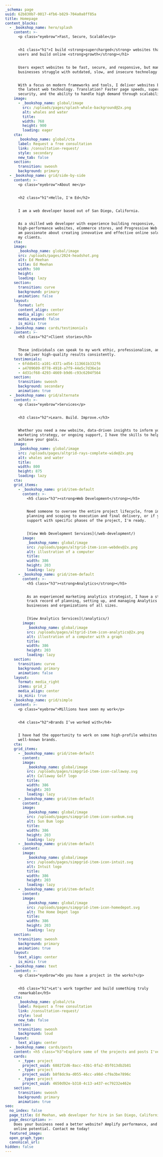 ```yaml
---
_schema: page
uuid: 62b830b7-0017-4fb6-b829-704a0a8ff85a
title: Homepage
content_blocks:
  - _bookshop_name: hero/splash
    content: >-
      <p class="eyebrow">Fast, Secure, Scalable</p>


      <h1 class="h1">I build <strong>supercharged</strong> websites that engage
      users and build online <strong>growth</strong></h1>


      Users expect websites to be fast, secure, and responsive, but many
      businesses struggle with outdated, slow, and insecure technology.


      With a focus on modern frameworks and tools, I deliver websites built on
      the latest web technology. Translation? Faster page speeds, superior
      security, and the ability to handle high demand through scalability.
    image:
      - _bookshop_name: global/image
        src: /uploads/pages/splash-whale-background@2x.png
        alt: whales and water
        title:
        width: 768
        height: 900
        loading: eager
    cta:
      _bookshop_name: global/cta
      label: Request a free consultation
      link: /consultation-request/
      style: secondary
      new_tab: false
    section:
      transition: swoosh
      background: primary
  - _bookshop_name: grid/side-by-side
    content: >-
      <p class="eyebrow">About me</p>


      <h2 class="h1">Hello, I'm Ed</h2>


      I am a web developer based out of San Diego, California.


      As a skilled web developer with experience building responsive,
      high-performance websites, eCommerce stores, and Progressive Web Apps, I
      am passionate about creating innovative and effective online solutions for
      my clients.
    cta:
    image:
      _bookshop_name: global/image
      src: /uploads/pages/2024-headshot.png
      alt: Ed Meehan
      title: Ed Meehan
      width: 500
      height:
      loading: lazy
    section:
      transition: curve
      background: primary
      animation: false
    layout:
      format: left
      content_align: center
      media_align: center
      media_expand: false
      is_mini: true
  - _bookshop_name: cards/testimonials
    content: >-
      <h3 class="h2">Client stories</h3>


      These individuals can speak to my work ethic, professionalism, and ability
      to deliver high-quality results consistently.
    testimonials:
      - 6fddb451-a101-4371-ad54-113661b332f6
      - a4709609-0778-4918-a7f9-44e5c7d36e1e
      - 4d31cf68-4293-4669-b9d6-c93c6204f564
    section:
      transition: swoosh
      background: secondary
      animation: true
  - _bookshop_name: grid/alternate
    content: >-
      <p class="eyebrow">Services</p>


      <h3 class="h2">Learn. Build. Improve.</h3>


      Whether you need a new website, data-driven insights to inform your
      marketing strategy, or ongoing support, I have the skills to help you
      achieve your goals.
    image:
      _bookshop_name: global/image
      src: /uploads/pages/altgrid-rays-complete-wide@2x.png
      alt: whales and water
      title:
      width: 800
      height: 875
      loading: lazy
    cta:
    grid_items:
      - _bookshop_name: grid/item-default
        content: >-
          <h5 class="h3"><strong>Web Development</strong></h5>


          Need someone to oversee the entire project lifecycle, from initial
          planning and scoping to execution and final delivery, or if you need
          support with specific phases of the project, I'm ready.


          [View Web Development Services](/web-development/)
        image:
          _bookshop_name: global/image
          src: /uploads/pages/altgrid-item-icon-webdev@2x.png
          alt: illustration of a computer
          title:
          width: 386
          height: 203
          loading: lazy
      - _bookshop_name: grid/item-default
        content: >-
          <h5 class="h3"><strong>Analytics</strong></h5>


          As an experienced marketing analytics strategist, I have a strong
          track record of planning, setting up, and managing Analytics for
          businesses and organizations of all sizes.


          [View Analytics Services](/analytics/)
        image:
          _bookshop_name: global/image
          src: /uploads/pages/altgrid-item-icon-analytics@2x.png
          alt: illustration of a computer with a graph
          title:
          width: 386
          height: 203
          loading: lazy
    section:
      transition: curve
      background: primary
      animation: false
    layout:
      format: media_right
      items: grid_2
      media_align: center
      is_mini: true
  - _bookshop_name: grid/simple
    content: >-
      <p class="eyebrow">Millions have seen my work</p>


      <h4 class="h2">Brands I’ve worked with</h4>


      I have had the opportunity to work on some high-profile websites for
      well-known brands.
    cta:
    grid_items:
      - _bookshop_name: grid/item-default
        content:
        image:
          _bookshop_name: global/image
          src: /uploads/pages/simpgrid-item-icon-callaway.svg
          alt: Callaway Golf logo
          title:
          width: 386
          height: 203
          loading: lazy
      - _bookshop_name: grid/item-default
        content:
        image:
          _bookshop_name: global/image
          src: /uploads/pages/simpgrid-item-icon-sunbum.svg
          alt: Sun Bum logo
          title:
          width: 386
          height: 203
          loading: lazy
      - _bookshop_name: grid/item-default
        content:
        image:
          _bookshop_name: global/image
          src: /uploads/pages/simpgrid-item-icon-intuit.svg
          alt: Intuit logo
          title:
          width: 386
          height: 203
          loading: lazy
      - _bookshop_name: grid/item-default
        content:
        image:
          _bookshop_name: global/image
          src: /uploads/pages/simpgrid-item-icon-homedepot.svg
          alt: The Home Depot logo
          title:
          width: 386
          height: 203
          loading: lazy
    section:
      transition: swoosh
      background: primary
      animation: true
    layout:
      text_align: center
      is_mini: true
  - _bookshop_name: text
    content: >-
      <p class="eyebrow">Do you have a project in the works?</p>


      <h5 class="h1">Let's work together and build something truly
      remarkable</h5>
    cta:
      _bookshop_name: global/cta
      label: Request a free consultation
      link: /consultation-request/
      style: loud
      new_tab: false
    section:
      transition: swoosh
      background: loud
    layout:
      text_align: center
  - _bookshop_name: cards/posts
    content: <h5 class="h3">Explore some of the projects and posts I've published</h5>
    cards:
      - _type: project
        project_uuid: 6882f2d6-8acc-43b1-8fa2-85f013db2b81
      - _type: project
        project_uuid: b8f8dc9a-d055-46cc-a98d-cf9a3be7896c
      - _type: project
        project_uuid: 4650d92e-b318-4c13-a437-ec79232e462e
    section:
      transition: swoosh
      background: primary
      animation: true
seo:
  no_index: false
  page_title: Ed Meehan, web developer for hire in San Diego, California
  page_description: >-
    Does your business need a better website? Amplify performance, and maximize
    online potential. Contact me today!
  featured_image:
  open_graph_type:
  canonical_url:
hidden: false
---
```


